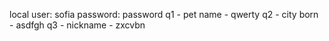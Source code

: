 local user: sofia password: password
q1 - pet name - qwerty
q2 - city born - asdfgh
q3 - nickname - zxcvbn
